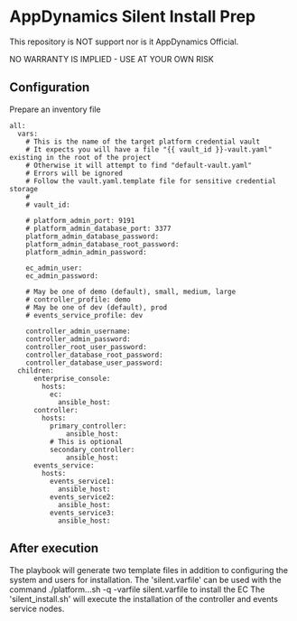 # AppDynamics Silent Install Prep

This repository is NOT support nor is it AppDynamics Official.

NO WARRANTY IS IMPLIED - USE AT YOUR OWN RISK

## Configuration

Prepare an inventory file

    all:
      vars:
        # This is the name of the target platform credential vault
        # It expects you will have a file "{{ vault_id }}-vault.yaml" existing in the root of the project
        # Otherwise it will attempt to find "default-vault.yaml"
        # Errors will be ignored
        # Follow the vault.yaml.template file for sensitive credential storage
        # 
        # vault_id: 

        # platform_admin_port: 9191
        # platform_admin_database_port: 3377
        platform_admin_database_password: 
        platform_admin_database_root_password: 
        platform_admin_admin_password: 

        ec_admin_user: 
        ec_admin_password: 

        # May be one of demo (default), small, medium, large
        # controller_profile: demo
        # May be one of dev (default), prod
        # events_service_profile: dev

        controller_admin_username: 
        controller_admin_password: 
        controller_root_user_password: 
        controller_database_root_password: 
        controller_database_user_password: 
      children:
          enterprise_console:
            hosts:
              ec:
                ansible_host:
          controller:
            hosts:
              primary_controller:
                  ansible_host: 
              # This is optional 
              secondary_controller:
                  ansible_host: 
          events_service:
            hosts:
              events_service1:
                ansible_host: 
              events_service2:
                ansible_host: 
              events_service3:
                ansible_host: 

## After execution

The playbook will generate two template files in addition to configuring the system and users for installation.
The 'silent.varfile' can be used with the command ./platform...sh -q -varfile silent.varfile to install the EC
The 'silent_install.sh' will execute the installation of the controller and events service nodes.
